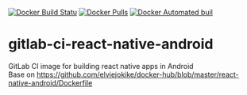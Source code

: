 [![Docker Build Statu](https://img.shields.io/docker/build/dockerniko/gitlab-ci-react-native-android.svg)]()
[![Docker Pulls](https://img.shields.io/docker/pulls/dockerniko/gitlab-ci-react-native-android.svg)]()
[![Docker Automated buil](https://img.shields.io/docker/automated/dockerniko/gitlab-ci-react-native-android.svg)]()


# gitlab-ci-react-native-android
GitLab CI image for building react native apps in Android  
Base on https://github.com/elviejokike/docker-hub/blob/master/react-native-android/Dockerfile
